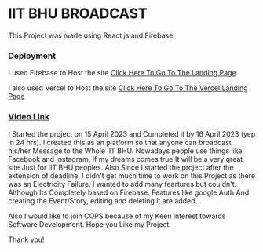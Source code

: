 # IIT BHU BROADCAST

This Project was made using React js and Firebase.

### Deployment
 
I used Firebase to Host the site [Click Here To Go To The Landing Page](https://iit-bhu-broadcast.web.app/)

I also used Vercel to Host the site [Click Here To Go To The Vercel Landing Page](https://iit-bhu-broadcast.vercel.app/)

### [Video Link](https://drive.google.com/file/d/1D5n6qKVRNDSVVPSmhbtA2XBJKMdXqO0f/view?usp=sharing)

I Started the project on 15 April 2023 and Completed it by 16 April 2023 (yep in 24 hrs). I created this as an platform so that anyone can broadcast his/her Message to the Whole IIT BHU. Nowadays people use things like Facebook and Instagram. If my dreams comes true It will be a very great site Just for IIT BHU peoples. Also Since I started the project after the extension of deadline, I didn't get much time to work on this Project as there was an Electricity Failure. I wanted to add many feartures but couldn't. Although Its Completely based on Firebase. Features like google Auth And creating the Event/Story, editing and deleting it are added.

Also I would like to join COPS because of my Keen interest towards Software Development. Hope you Like my Project.

Thank you!
